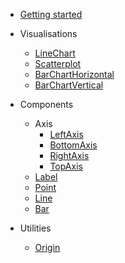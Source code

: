- [Getting started](README.md)

- Visualisations
  - [LineChart](visualisations/LineChart.md)
  - [Scatterplot](visualisations/Scatterplot.md)
  - [BarChartHorizontal](visualisations/BarChartHorizontal.md.md)
  - [BarChartVertical](visualisations/BarChartVertical.md.md)
- Components

  - Axis
    - [LeftAxis](components/left-axis.md)
    - [BottomAxis](components/bottom-axis.md)
    - [RightAxis](components/right-axis.md)
    - [TopAxis](components/top-axis.md)
  - [Label](components/label.md)
  - [Point](components/point.md)
  - [Line](components/line.md)
  - [Bar](components/Bar.md)

- Utilities
  - [Origin](utils/origin.md)
